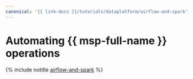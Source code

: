 ```yaml
---
canonical: '{{ link-docs }}/tutorials/dataplatform/airflow-and-spark'
---
```


# Automating {{ msp-full-name }} operations

{% include notitle [airflow-and-spark](../../_tutorials/dataplatform/spark/airflow-and-spark.md) %}
